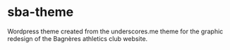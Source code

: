 # sba-theme
 Wordpress theme created from the underscores.me theme for the graphic redesign of the Bagnères athletics club website.